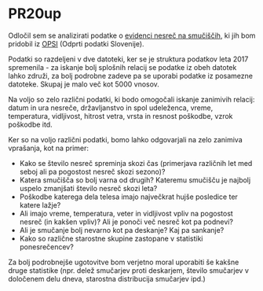 # PR20up
Odločil sem se analizirati podatke o [evidenci nesreč na smučiščih](https://podatki.gov.si/dataset/evidenca-nesrec-na-smuciscih1), ki jih bom pridobil iz [OPSI](https://podatki.gov.si/) (Odprti podatki Slovenije).

Podatki so razdeljeni v dve datoteki, ker se je struktura podatkov leta 2017 spremenila - za iskanje bolj splošnih relacij se podatke iz obeh datotek lahko združi, za bolj podrobne zadeve pa se uporabi podatke iz posamezne datoteke. Skupaj je malo več kot 5000 vnosov.

Na voljo so zelo različni podatki, ki bodo omogočali iskanje zanimivih relacij: datum in ura nesreče, državljanstvo in spol udeleženca, vreme, temperatura, vidljivost, hitrost vetra, vrsta in resnost poškodbe, vzrok poškodbe itd.

Ker so na voljo različni podatki, bomo lahko odgovarjali na zelo zanimiva vprašanja, kot na primer:
- Kako se število nesreč spreminja skozi čas (primerjava različnih let med seboj ali pa pogostost nesreč skozi sezono)?
- Katera smučišča so bolj varna od drugih? Kateremu smučišču je najbolj uspelo zmanjšati število nesreč skozi leta?
- Poškodbe katerega dela telesa imajo največkrat hujše posledice ter katere lažje?
- Ali imajo vreme, temperatura, veter in vidljivost vpliv na pogostost nesreč (in kakšen vpliv)? Ali je ponoči več nesreč kot pa podnevi?
- Ali je smučanje bolj nevarno kot pa deskanje? Kaj pa sankanje?
- Kako so različne starostne skupine zastopane v statistiki ponesrečencev?

Za bolj podrobnejše ugotovitve bom verjetno moral uporabiti še kakšne druge statistike (npr. delež smučarjev proti deskarjem, število smučarjev v določenem delu dneva, starostna distribucija smučarjev ipd.)

